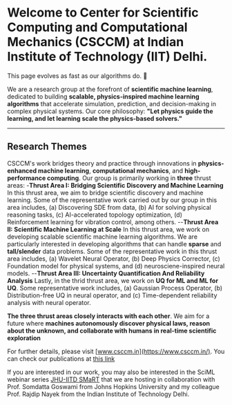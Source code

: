 # Welcome to Center for Scientific Computing and Computational Mechanics (CSCCM) at Indian Institute of Technology (IIT) Delhi.
This page evolves as fast as our algorithms do. 🚀

We are a research group at the forefront of **scientific machine learning**, dedicated to building **scalable, physics-inspired machine learning algorithms** that accelerate simulation, prediction, and decision-making in complex physical systems. Our core philosophy: **"Let physics guide the learning, and let learning scale the physics-based solvers."**

---

## Research Themes

CSCCM's work bridges theory and practice through innovations in **physics-enhanced machine learning**, **computational mechanics**, and **high-performance computing**. Our group is primarily working in **three** thrust areas:
-**Thrust Area I: Bridging Scientific Discovery and Machine Learning**
In this thrust area, we aim to bridge scientific discovery and machine learning. Some of the representative work carried out by our group in this area includes, (a) Discovering SDE from data, (b) AI for solving physical reasoning tasks, (c) AI-accelerated topology optimization, (d) Reinforcement learning for vibration control, among others.
--**Thrust Area II: Scientific Machine Learning at Scale**
In this thrust area, we work on developing scalable scientific machine learning algorithms. We are particularly interested in developing algorithms that can handle **sparse** and **tall/slender** data problems. Some of the representative work in this thrust area includes, (a) Wavelet Neural Operator, (b) Deep Physics Corrector, (c) Foundation model for physical systems, and (d) neurosciene-inspired neural models.
--**Thrust Area III: Uncertainty Quantification And Reliability Analysis**
Lastly, in the thrid thrust area, we work on **UQ for ML and ML for UQ**. Some representative work includes, (a) Gaussian Process Operator, (b) Distribution-free UQ in neural operator, and (c) Time-dependent reliability analysis with neural operator.

**The three thrust areas closely interacts with each other**. We aim for a future where **machines autonomously discover physical laws, reason about the unknown, and collaborate with humans in real-time scientific exploration**

For further details, please visit [www.csccm.in](https://www.csccm.in/). You can check our publications at [this link](https://scholar.google.com/citations?user=CoYoAQEAAAAJ&hl=en)

If you are interested in our work, you may also be interested in the SciML webinar series [JHU-IITD SMaRT](https://github.com/JHU-IITD-SMaRT) that we are hosting in collaboration with Prof. Somdatta Goswami from Johns Hopkins University and my colleague Prof. Rajdip Nayek from the Indian Institute of Technology Delhi.
